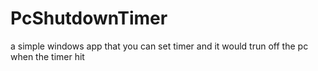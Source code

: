 # PcShutdownTimer
a simple windows app that you can set timer and it would trun off the pc when the timer hit
